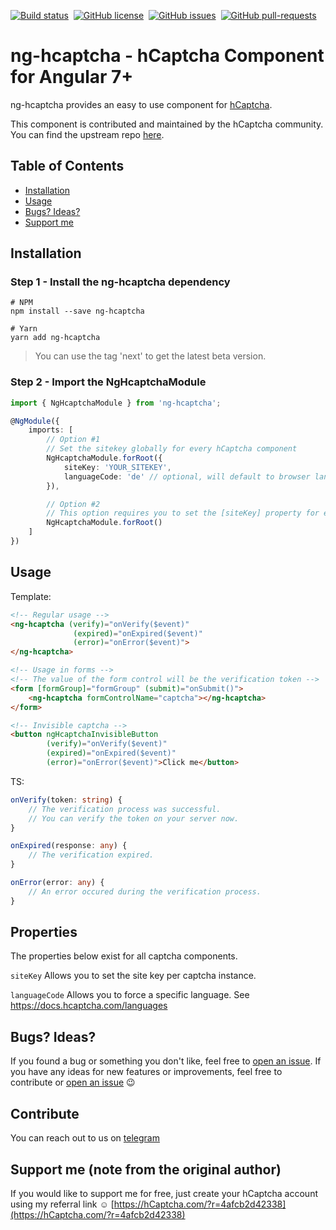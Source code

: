 [![Build status](https://api.travis-ci.org/hCaptcha/ng-hcaptcha.svg?branch=master)](https://travis-ci.org/hCaptcha/ng-hcaptcha)&nbsp;
[![GitHub license](https://img.shields.io/github/license/hCaptcha/ng-hcaptcha.svg)](https://github.com/hCaptcha/ng-hcaptcha/blob/master/LICENSE)&nbsp;
[![GitHub issues](https://img.shields.io/github/issues/hCaptcha/ng-hcaptcha.svg)](https://GitHub.com/hCaptcha/ng-hcaptcha/issues/)&nbsp;
[![GitHub pull-requests](https://img.shields.io/github/issues-pr/hCaptcha/ng-hcaptcha.svg)](https://GitHub.com/hCaptcha/ng-hcaptcha/pull/)

# ng-hcaptcha - hCaptcha Component for Angular 7+

ng-hcaptcha provides an easy to use component for [hCaptcha](https://hcaptcha.com). 

This component is contributed and maintained by the hCaptcha community. You can find the upstream repo [here](https://github.com/leNicDev/ng-hcaptcha).

## Table of Contents

- [Installation](#installation)
- [Usage](#usage)
- [Bugs? Ideas?](#bugs-ideas)
- [Support me](#support-me)

## Installation

### Step 1 - Install the ng-hcaptcha dependency

```shell
# NPM
npm install --save ng-hcaptcha

# Yarn
yarn add ng-hcaptcha
```

> You can use the tag 'next' to get the latest beta version.

### Step 2 - Import the NgHcaptchaModule
```ts
import { NgHcaptchaModule } from 'ng-hcaptcha';

@NgModule({
    imports: [
        // Option #1
        // Set the sitekey globally for every hCaptcha component
        NgHcaptchaModule.forRoot({
            siteKey: 'YOUR_SITEKEY',
            languageCode: 'de' // optional, will default to browser language
        }),

        // Option #2
        // This option requires you to set the [siteKey] property for every hCaptcha component
        NgHcaptchaModule.forRoot()
    ]
})
```

## Usage

Template:
```html
<!-- Regular usage -->
<ng-hcaptcha (verify)="onVerify($event)"
              (expired)="onExpired($event)"
              (error)="onError($event)">
</ng-hcaptcha>

<!-- Usage in forms -->
<!-- The value of the form control will be the verification token -->
<form [formGroup]="formGroup" (submit)="onSubmit()">
    <ng-hcaptcha formControlName="captcha"></ng-hcaptcha>
</form>

<!-- Invisible captcha -->
<button ngHcaptchaInvisibleButton
        (verify)="onVerify($event)"
        (expired)="onExpired($event)"
        (error)="onError($event)">Click me</button>
```

TS:
```ts
onVerify(token: string) {
    // The verification process was successful.
    // You can verify the token on your server now.
}

onExpired(response: any) {
    // The verification expired.
}

onError(error: any) {
    // An error occured during the verification process.
}
```

## Properties
The properties below exist for all captcha components.

`siteKey` Allows you to set the site key per captcha instance.

`languageCode` Allows you to force a specific language. See https://docs.hcaptcha.com/languages

## Bugs? Ideas?

If you found a bug or something you don't like, feel free to [open an issue](https://github.com/leNicDev/ng-hcaptcha/issues/new). If you have any ideas for new features or improvements, feel free to contribute or [open an issue](https://github.com/leNicDev/ng-hcaptcha/issues/new) :wink:

## Contribute
You can reach out to us on [telegram](https://t.me/hcaptchachat) 

## Support me (note from the original author)

If you would like to support me for free, just create your hCaptcha account using my referral link :relaxed:
[https://hCaptcha.com/?r=4afcb2d42338](https://hCaptcha.com/?r=4afcb2d42338)
